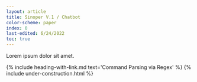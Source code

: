 ```yaml
---
layout: article
title: Sinoper V.1 / Chatbot
color-scheme: paper
index: 0
last-edited: 6/24/2022
toc: true
---
```



Lorem ipsum dolor sit amet.

{% include heading-with-link.md text='Command Parsing via Regex' %}
{% include under-construction.html %}
